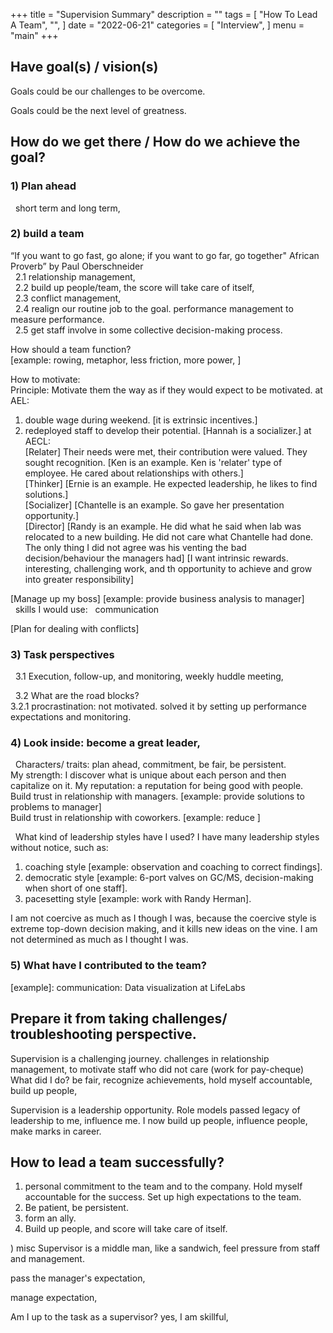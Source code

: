 +++
title = "Supervision Summary"
description = ""
tags = [
    "How To Lead A Team",
    "",
]
date = "2022-06-21"
categories = [
    "Interview",
]
menu = "main"
+++


## Have goal(s) / vision(s)

Goals could be our challenges to be overcome.  

Goals could be the next level of greatness.  

## How do we get there / How do we achieve the goal?

### 1) Plan ahead  
&nbsp;&nbsp;short term and long term,  


### 2) build a team  
“If you want to go fast, go alone; if you want to go far, go together" African Proverb”  by Paul Oberschneider  
&nbsp;&nbsp;2.1 relationship management,   
&nbsp;&nbsp;2.2 build up people/team, the score will take care of itself,  
&nbsp;&nbsp;2.3 conflict management,  
&nbsp;&nbsp;2.4 realign our routine job to the goal.  performance management to measure performance.  
&nbsp;&nbsp;2.5 get staff involve in some collective decision-making process.  

How should a team function?  
[example: rowing, metaphor, less friction, more power, ]  

How to motivate:  
Principle: Motivate them the way as if they would expect to be motivated.
at AEL:  
1) double wage during weekend. [it is extrinsic incentives.]   
2) redeployed staff to develop their potential. [Hannah is a socializer.]
at AECL:  
[Relater] Their needs were met, their contribution were valued.  They sought recognition. [Ken is an example.  Ken is 'relater' type of employee.  He cared about relationships with others.]  
[Thinker] [Ernie is an example.  He expected leadership, he likes to find solutions.]  
[Socializer] [Chantelle is an example.  So gave her presentation opportunity.]  
[Director] [Randy is an example.  He did what he said when lab was relocated to a new building.  He did not care what Chantelle had done.  The only thing I did not agree was his venting the bad decision/behaviour the managers had]
[I want intrinsic rewards.  interesting, challenging work, and th opportunity to achieve and grow into greater responsibility]

[Manage up my boss] [example: provide business analysis to manager]  
&nbsp;&nbsp;skills I would use:
&nbsp;&nbsp;communication

[Plan for dealing with conflicts]

### 3) Task perspectives
&nbsp;&nbsp;3.1 Execution, follow-up, and monitoring, 
weekly huddle meeting, 

&nbsp;&nbsp;3.2 What are the road blocks?  
3.2.1 procrastination: not motivated.  solved it by setting up performance expectations and monitoring.  



### 4) Look inside: become a great leader,
&nbsp;&nbsp;Characters/ traits: plan ahead, commitment, be fair, be persistent.  
My strength: I discover what is unique about each person and then capitalize on it.
My reputation: a reputation for being good with people.  
Build trust in relationship with managers. [example: provide solutions to problems to manager]  
Build trust in relationship with coworkers. [example: reduce ]

&nbsp;&nbsp;What kind of leadership styles have I used?  I have many leadership styles without notice, such as:  
1) coaching style [example: observation and coaching to correct findings].  
2) democratic style [example: 6-port valves on GC/MS, decision-making when short of one staff].  
3) pacesetting style [example: work with Randy Herman].

I am not coercive as much as I though I was, because the coercive style is extreme top-down decision making, and it kills new ideas on the vine.  I am not determined as much as I thought I was.


### 5) What have I contributed to the team?
[example]: communication: Data visualization at LifeLabs



## Prepare it from taking challenges/ troubleshooting perspective.
Supervision is a challenging journey. challenges in relationship management, to motivate staff who did not care (work for pay-cheque)
What did I do? be fair, recognize achievements, hold myself accountable, build up people,

Supervision is a leadership opportunity. Role models passed legacy of leadership to me, influence me. I now build up people, influence people, make marks in career.


## How to lead a team successfully?

1) personal commitment to the team and to the company.  Hold myself accountable for the success.  Set up high expectations to the team.  
2) Be patient, be persistent.  
3) form an ally.  
4) Build up people, and score will take care of itself.



) misc
Supervisor is a middle man, like a sandwich, feel pressure from staff and management.

pass the manager's expectation, 

manage expectation, 

Am I up to the task as a supervisor?
yes, I am skillful,